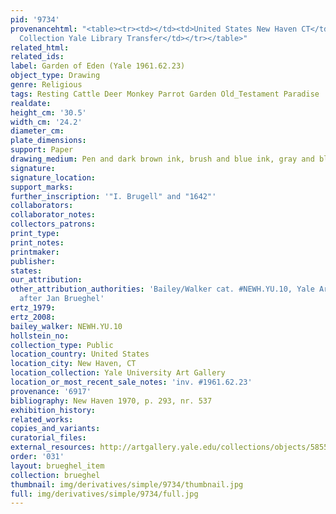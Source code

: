 ```yaml
---
pid: '9734'
provenancehtml: "<table><tr><td></td><td>United States New Haven CT</td><td>Egmont
  Collection Yale Library Transfer</td></tr></table>"
related_html:
related_ids:
label: Garden of Eden (Yale 1961.62.23)
object_type: Drawing
genre: Religious
tags: Resting Cattle Deer Monkey Parrot Garden Old_Testament Paradise
realdate:
height_cm: '30.5'
width_cm: '24.2'
diameter_cm:
plate_dimensions:
support: Paper
drawing_medium: Pen and dark brown ink, brush and blue ink, gray and blue wash
signature:
signature_location:
support_marks:
further_inscription: '"I. Brugell" and "1642"'
collaborators:
collaborator_notes:
collectors_patrons:
print_type:
print_notes:
printmaker:
publisher:
states:
our_attribution:
other_attribution_authorities: 'Bailey/Walker cat. #NEWH.YU.10, Yale Art Gallery as
  after Jan Brueghel'
ertz_1979:
ertz_2008:
bailey_walker: NEWH.YU.10
hollstein_no:
collection_type: Public
location_country: United States
location_city: New Haven, CT
location_collection: Yale University Art Gallery
location_or_most_recent_sale_notes: 'inv. #1961.62.23'
provenance: '6917'
bibliography: New Haven 1970, p. 293, nr. 537
exhibition_history:
related_works:
copies_and_variants:
curatorial_files:
external_resources: http://artgallery.yale.edu/collections/objects/58554
order: '031'
layout: brueghel_item
collection: brueghel
thumbnail: img/derivatives/simple/9734/thumbnail.jpg
full: img/derivatives/simple/9734/full.jpg
---
```

